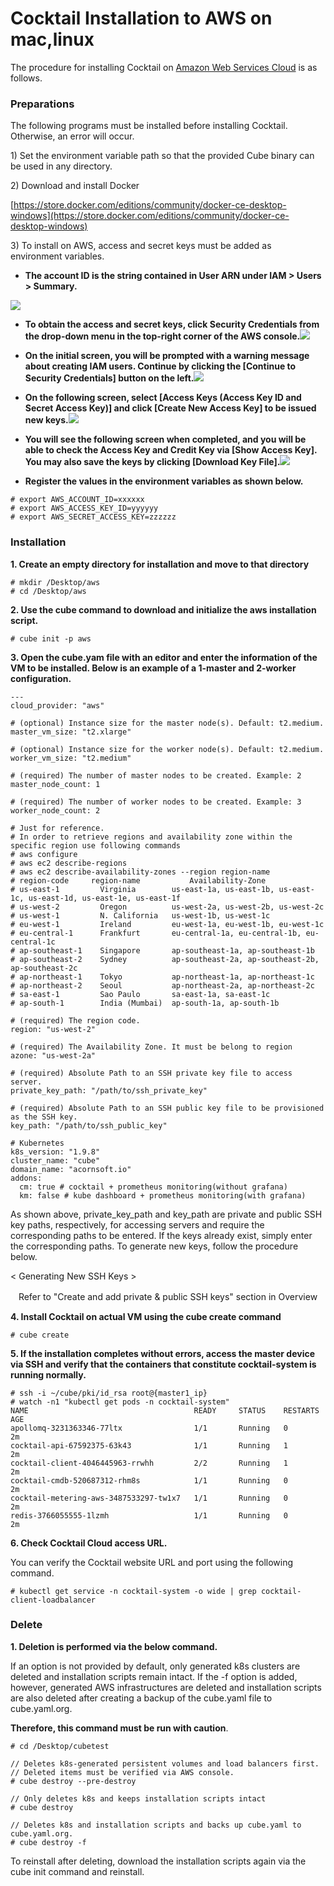 # Cocktail Installation to AWS on mac,linux

The procedure for installing Cocktail on [Amazon Web Services Cloud](https://aws.amazon.com/free/) is as follows.

### **Preparations**

The following programs must be installed before installing Cocktail. Otherwise, an error will occur.

1\) Set the environment variable path so that the provided Cube binary can be used in any directory.

2\) Download and install Docker

[https://store.docker.com/editions/community/docker-ce-desktop-windows](https://store.docker.com/editions/community/docker-ce-desktop-windows)

3\) To install on AWS, access and secret keys must be added as environment variables.

* **The account ID is the string contained in User ARN under IAM &gt; Users &gt; Summary.**

![](/assets/AccountId.png)

* **To obtain the access and secret keys, click Security Credentials from the drop-down menu in the top-right corner of the AWS console.**![](/assets/aws-add.png)

* **On the initial screen, you will be prompted with a warning message about creating IAM users. Continue by clicking the \[Continue to Security Credentials\] button on the left.**![](/assets/aws-add1.png)

* **On the following screen, select \[Access Keys \(Access Key ID and Secret Access Key\)\] and click \[Create New Access Key\] to be issued new keys.**![](/assets/aws-add2.png)

* **You will see the following screen when completed, and you will be able to check the Access Key and Credit Key via \[Show Access Key\]. You may also save the keys by clicking \[Download Key File\].**![](/assets/aws-add4.png)

* **Register the values in the environment variables as shown below.**

```
# export AWS_ACCOUNT_ID=xxxxxx
# export AWS_ACCESS_KEY_ID=yyyyyy
# export AWS_SECRET_ACCESS_KEY=zzzzzz
```

### Installation

**1. Create an empty directory for installation and move to that directory**

```
# mkdir /Desktop/aws
# cd /Desktop/aws
```

**2. Use the cube command to download and initialize the aws installation script.**

```
# cube init -p aws
```

**3. Open the cube.yam file with an editor and enter the information of the VM to be installed. Below is an example of a 1-master and 2-worker configuration.**

```
---
cloud_provider: "aws"

# (optional) Instance size for the master node(s). Default: t2.medium.
master_vm_size: "t2.xlarge"

# (optional) Instance size for the worker node(s). Default: t2.medium.
worker_vm_size: "t2.medium"

# (required) The number of master nodes to be created. Example: 2
master_node_count: 1

# (required) The number of worker nodes to be created. Example: 3
worker_node_count: 2

# Just for reference.
# In order to retrieve regions and availability zone within the specific region use following commands
# aws configure
# aws ec2 describe-regions
# aws ec2 describe-availability-zones --region region-name
# region-code     region-name           Availability-Zone
# us-east-1         Virginia        us-east-1a, us-east-1b, us-east-1c, us-east-1d, us-east-1e, us-east-1f
# us-west-2         Oregon          us-west-2a, us-west-2b, us-west-2c
# us-west-1         N. California   us-west-1b, us-west-1c
# eu-west-1         Ireland         eu-west-1a, eu-west-1b, eu-west-1c
# eu-central-1      Frankfurt       eu-central-1a, eu-central-1b, eu-central-1c
# ap-southeast-1    Singapore       ap-southeast-1a, ap-southeast-1b
# ap-southeast-2    Sydney          ap-southeast-2a, ap-southeast-2b, ap-southeast-2c
# ap-northeast-1    Tokyo           ap-northeast-1a, ap-northeast-1c
# ap-northeast-2    Seoul           ap-northeast-2a, ap-northeast-2c
# sa-east-1         Sao Paulo       sa-east-1a, sa-east-1c
# ap-south-1        India (Mumbai)  ap-south-1a, ap-south-1b

# (required) The region code.
region: "us-west-2"

# (required) The Availability Zone. It must be belong to region
azone: "us-west-2a"

# (required) Absolute Path to an SSH private key file to access server.
private_key_path: "/path/to/ssh_private_key"

# (required) Absolute Path to an SSH public key file to be provisioned as the SSH key.
key_path: "/path/to/ssh_public_key"

# Kubernetes
k8s_version: "1.9.8"
cluster_name: "cube"
domain_name: "acornsoft.io"
addons:
  cm: true # cocktail + prometheus monitoring(without grafana)
  km: false # kube dashboard + prometheus monitoring(with grafana)
```

As shown above, private\_key\_path and key\_path are private and public SSH key paths, respectively, for accessing servers and require the corresponding paths to be entered. If the keys already exist, simply enter the corresponding paths. To generate new keys, follow the procedure below.

&lt; Generating New SSH Keys &gt;

ㅤRefer to "Create and add private & public SSH keys" section
in Overview

**4. Install Cocktail on actual VM using the cube create command**

```
# cube create
```

**5. If the installation completes without errors, access the master device via SSH and verify that the containers that constitute cocktail-system is running normally.**

```
# ssh -i ~/cube/pki/id_rsa root@{master1_ip}
# watch -n1 "kubectl get pods -n cocktail-system"
NAME                                     READY     STATUS    RESTARTS   AGE
apollomq-3231363346-77ltx                1/1       Running   0          2m
cocktail-api-67592375-63k43              1/1       Running   1          2m
cocktail-client-4046445963-rrwhh         2/2       Running   1          2m
cocktail-cmdb-520687312-rhm8s            1/1       Running   0          2m
cocktail-metering-aws-3487533297-tw1x7   1/1       Running   0          2m
redis-3766055555-1lzmh                   1/1       Running   0          2m
```

**6. Check Cocktail Cloud access URL.**

You can verify the Cocktail website URL and port using the following command.

```
# kubectl get service -n cocktail-system -o wide | grep cocktail-client-loadbalancer
```

### **Delete**

**1. Deletion is performed via the below command.**

If an option is not provided by default, only generated k8s clusters are deleted and installation scripts remain intact. If the -f option is added, however, generated AWS infrastructures are deleted and installation scripts are also deleted after creating a backup of the cube.yaml file to cube.yaml.org.

**Therefore, this command must be run with caution**.

```
# cd /Desktop/cubetest

// Deletes k8s-generated persistent volumes and load balancers first. 
// Deleted items must be verified via AWS console.  
# cube destroy --pre-destroy

// Only deletes k8s and keeps installation scripts intact 
# cube destroy

// Deletes k8s and installation scripts and backs up cube.yaml to cube.yaml.org. 
# cube destroy -f
```

To reinstall after deleting, download the installation scripts again via the cube init command and reinstall.


